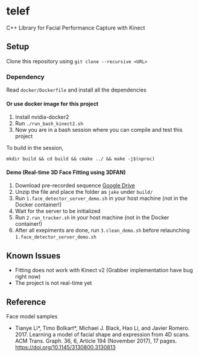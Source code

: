 # telef

C++ Library for Facial Performance Capture with Kinect 

## Setup

Clone this repository using `git clone --recursive <URL>`

### Dependency

Read `docker/Dockerfile` and install all the dependencies

#### Or use docker image for this project

1. Install nvidia-docker2
1. Run `./run_bash_kinect2.sh`
1. Now you are in a bash session where you can compile and test this project

To build in the session,

`mkdir build && cd build && cmake ../ && make -j$(nproc)`

#### Demo (Real-time 3D Face Fitting using 3DFAN)

1. Download pre-recorded sequence [Google Drive](https://drive.google.com/file/d/1nkaSN5eUxHexwP11FEWXasgs1QmX3mle/view?usp=sharing)
1. Unzip the file and place the folder as `jake` under `build/`
1. Run `1.face_detector_server_demo.sh` in your host machine (not in the Docker container!)
1. Wait for the server to be initialized
1. Run `2.run_tracker.sh` in your host machine (not in the Docker container!)
1. After all exepiments are done, run `3.clean_demo.sh` before relaunching `1.face_detector_server_demo.sh`

## Known Issues

* Fitting does not work with Kinect v2 (Grabber implementation have bug right now)
* The project is not real-time yet

## Reference

Face model samples
* Tianye Li*, Timo Bolkart*, Michael J. Black, Hao Li, and Javier Romero. 2017. Learning a model of facial shape and expression from 4D scans. ACM Trans. Graph. 36, 6, Article 194 (November 2017), 17 pages. https://doi.org/10.1145/3130800.3130813
